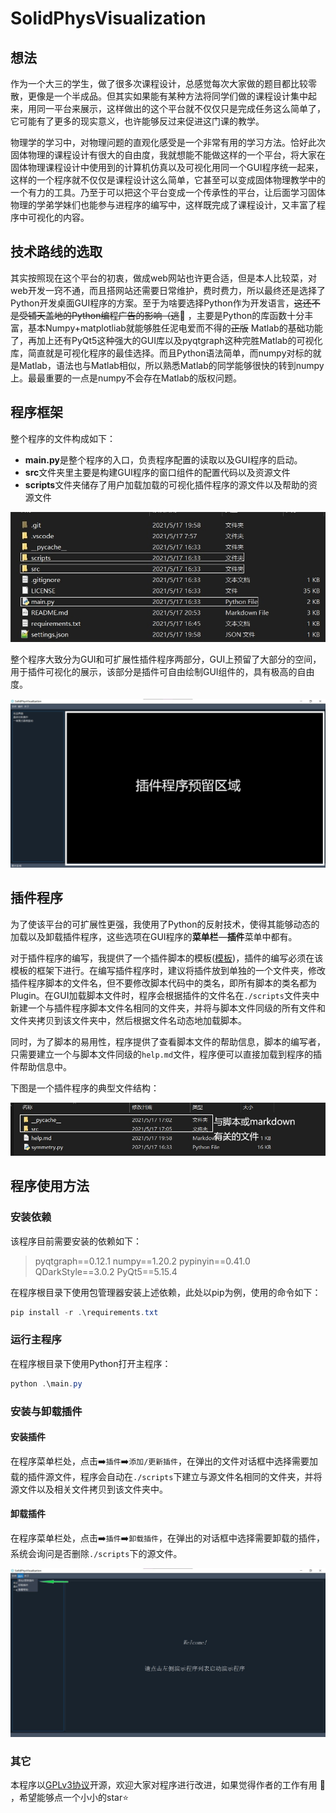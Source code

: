# SolidPhysVisualization
## 想法

作为一个大三的学生，做了很多次课程设计，总感觉每次大家做的题目都比较零散，更像是一个半成品。但其实如果能有某种方法将同学们做的课程设计集中起来，用同一平台来展示，这样做出的这个平台就不仅仅只是完成任务这么简单了，它可能有了更多的现实意义，也许能够反过来促进这门课的教学。

物理学的学习中，对物理问题的直观化感受是一个非常有用的学习方法。恰好此次固体物理的课程设计有很大的自由度，我就想能不能做这样的一个平台，将大家在固体物理课程设计中使用到的计算机仿真以及可视化用同一个GUI程序统一起来，这样的一个程序就不仅仅是课程设计这么简单，它甚至可以变成固体物理教学中的一个有力的工具。乃至于可以把这个平台变成一个传承性的平台，让后面学习固体物理的学弟学妹们也能参与进程序的编写中，这样既完成了课程设计，又丰富了程序中可视化的内容。

## 技术路线的选取

其实按照现在这个平台的初衷，做成web网站也许更合适，但是本人比较菜，对web开发一窍不通，而且搭网站还需要日常维护，费时费力，所以最终还是选择了Python开发桌面GUI程序的方案。至于为啥要选择Python作为开发语言，~~这还不是受铺天盖地的Python编程广告的影响（逃~~:see_no_evil: ​ ，主要是Python的库函数十分丰富，基本Numpy+matplotliab就能够胜任泥电爱而不得的~~正版~~ Matlab的基础功能了，再加上还有PyQt5这种强大的GUI库以及pyqtgraph这种完胜Matlab的可视化库，简直就是可视化程序的最佳选择。而且Python语法简单，而numpy对标的就是Matlab，语法也与Matlab相似，所以熟悉Matlab的同学能够很快的转到numpy上。最最重要的一点是numpy不会存在Matlab的版权问题。

## 程序框架

整个程序的文件构成如下：

* **main.py**是整个程序的入口，负责程序配置的读取以及GUI程序的启动。
* **src**文件夹里主要是构建GUI程序的窗口组件的配置代码以及资源文件
* **scripts**文件夹储存了用户加载加载的可视化插件程序的源文件以及帮助的资源文件

![FileStructure](img/FileStructure.jpg)

整个程序大致分为GUI和可扩展性插件程序两部分，GUI上预留了大部分的空间，用于插件可视化的展示，该部分是插件可自由绘制GUI组件的，具有极高的自由度。

![window](img/window.jpg)

## 插件程序

为了使该平台的可扩展性更强，我使用了Python的反射技术，使得其能够动态的加载以及卸载插件程序，这些选项在GUI程序的**菜单栏**—**插件**菜单中都有。

对于插件程序的编写，我提供了一个插件脚本的模板([模板](./scripts/AbstractPlugin.py))，插件的编写必须在该模板的框架下进行。在编写插件程序时，建议将插件放到单独的一个文件夹，修改插件程序脚本的文件名，但不要修改脚本代码中的类名，即所有脚本的类名都为Plugin。在GUI加载脚本文件时，程序会根据插件的文件名在`./scripts`文件夹中新建一个与插件程序脚本文件名相同的文件夹，并将与脚本文件同级的所有文件和文件夹拷贝到该文件夹中，然后根据文件名动态地加载脚本。

同时，为了脚本的易用性，程序提供了查看脚本文件的帮助信息，脚本的编写者，只需要建立一个与脚本文件同级的`help.md`文件，程序便可以直接加载到程序的插件帮助信息中。

下图是一个插件程序的典型文件结构：

![PluginFile](img/PluhinFile.jpg)

## 程序使用方法

### 安装依赖

该程序目前需要安装的依赖如下：

>pyqtgraph==0.12.1
>numpy==1.20.2
>pypinyin==0.41.0
>QDarkStyle==3.0.2
>PyQt5==5.15.4

在程序根目录下使用包管理器安装上述依赖，此处以pip为例，使用的命令如下：

```powershell
pip install -r .\requirements.txt
```

### 运行主程序

在程序根目录下使用Python打开主程序：

```powershell
python .\main.py
```

### 安装与卸载插件

#### 安装插件

在程序菜单栏处，点击:arrow_right:`插件`:arrow_right:`添加/更新插件`，在弹出的文件对话框中选择需要加载的插件源文件，程序会自动在`./scripts`下建立与源文件名相同的文件夹，并将源文件以及相关文件拷贝到该文件夹中。

#### 卸载插件

在程序菜单栏处，点击:arrow_right:`插件`:arrow_right:`卸载插件`，在弹出的对话框中选择需要卸载的插件，系统会询问是否删除`./scripts`下的源文件。

![Plugin](img/Plugin.jpg)

### 其它

本程序以[GPLv3协议](./LICENSE)开源，欢迎大家对程序进行改进，如果觉得作者的工作有用 :raising_hand: ，希望能够点一个小小的star:star:

